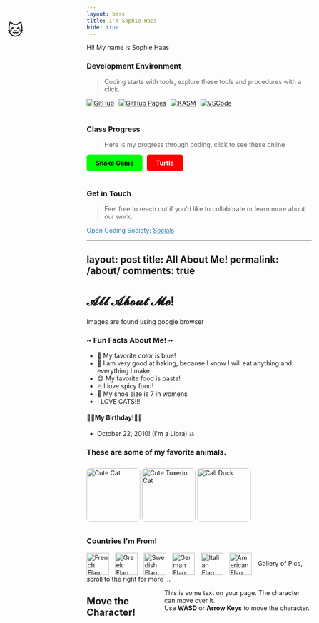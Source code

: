 ```yaml
---
layout: base
title: I'm Sophie Haas
hide: true
---
```


Hi! My name is Sophie Haas

### Development Environment

> Coding starts with tools, explore these tools and procedures with a click.

<div style="display: flex; flex-wrap: wrap; gap: 10px;">
    <a href="https://github.com/Open-Coding-Society/student">
        <img src="https://img.shields.io/badge/GitHub-181717?style=for-the-badge&logo=github&logoColor=white" alt="GitHub">
    </a>
    <a href="https://open-coding-society.github.io/student">
        <img src="https://img.shields.io/badge/GitHub%20Pages-327FC7?style=for-the-badge&logo=github&logoColor=white" alt="GitHub Pages">
    </a>
    <a href="https://kasm.nighthawkcodingsociety.com/">
        <img src="https://img.shields.io/badge/KASM-0078D4?style=for-the-badge&logo=kasm&logoColor=white" alt="KASM">
    </a>
    <a href="https://vscode.dev/">
        <img src="https://img.shields.io/badge/VSCode-007ACC?style=for-the-badge&logo=visual-studio-code&logoColor=white" alt="VSCode">
    </a>
</div>

<br>

### Class Progress

> Here is my progress through coding, click to see these online

<div style="display: flex; flex-wrap: wrap; gap: 10px;">
    <a href="{{site.baseurl}}/snake" style="text-decoration: none;">
        <div style="background-color: #00FF00; color: black; padding: 10px 20px; border-radius: 5px; font-weight: bold;">
            Snake Game
        </div>
    </a>
    <a href="{{site.baseurl}}/turtle" style="text-decoration: none;">
        <div style="background-color: #FF0000; color: white; padding: 10px 20px; border-radius: 5px; font-weight: bold;">
            Turtle
        </div>
    </a>
</div>

<br>

<!-- Contact Section -->
### Get in Touch

> Feel free to reach out if you'd like to collaborate or learn more about our work.

<p style="color: #2A7DB1;">Open Coding Society: <a href="https://opencodingsociety.com" style="color: #2A7DB1; text-decoration: underline;">Socials</a></p>

---
layout: post
title: All About Me!
permalink: /about/
comments: true
---

# 𝓐𝓵𝓵 𝓐𝓫𝓸𝓾𝓽 𝓜𝓮!

<comment>
Images are found using google browser
</comment>

<style>
    /* Style looks pretty compact, 
       - grid-container and grid-item are referenced the code 
    */
    .grid-container {
        display: grid;
        grid-template-columns: repeat(auto-fill, minmax(150px, 1fr)); /* Dynamic columns */
        gap: 10px;
    }
    .grid-item {
        text-align: center;
    }
    .grid-item img {
        width: 100%;
        height: 100px; /* Fixed height for uniformity */
        object-fit: contain; /* Ensure the image fits within the fixed height */
    }
    .grid-item p {
        margin: 5px 0; /* Add some margin for spacing */
    }

    .image-gallery {
        display: flex;
        flex-wrap: nowrap;
        overflow-x: auto;
        gap: 10px;
        }

    .image-gallery img {
        max-height: 150px;
        object-fit: cover;
        border-radius: 5px;
    }
</style>

<!-- This grid_container class is used by CSS styling and the id is used by JavaScript connection -->
<div class="grid-container" id="grid_container">
    <!-- content will be added here by JavaScript -->
</div>

<script>
    // 1. Make a connection to the HTML container defined in the HTML div
    var container = document.getElementById("grid_container"); // This container connects to the HTML div

    // 3a. Consider how to update style count for size of container
    // The grid-template-columns has been defined as dynamic with auto-fill and minmax

    // 3b. Build grid items inside of our container for each row of data
    for (const location of living_in_the_world) {
        // Create a "div" with "class grid-item" for each row
        var gridItem = document.createElement("div");
        gridItem.className = "grid-item";  // This class name connects the gridItem to the CSS style elements
        // Add "img" HTML tag for the flag
        var img = document.createElement("img");
        img.src = http_source + location.flag; // concatenate the source and flag
        img.alt = location.flag + " Flag"; // add alt text for accessibility

        // Add "p" HTML tag for the description
        var description = document.createElement("p");
        description.textContent = location.description; // extract the description

        // Add "p" HTML tag for the greeting
        var greeting = document.createElement("p");
        greeting.textContent = location.greeting;  // extract the greeting

        // Append img and p HTML tags to the grid item DIV
        gridItem.appendChild(img);
        gridItem.appendChild(description);
        gridItem.appendChild(greeting);

        // Append the grid item DIV to the container DIV
        container.appendChild(gridItem);
    }
</script>

### ~ Fun Facts About Me! ~

- 💙 My favorite color is blue!
- 🧁 I am very good at baking, because I know I will eat anything and everything I make.
- 😋 My favorite food is pasta!
- 🔥 I love spicy food!
- 👟 My shoe size is 7 in womens
- I LOVE CATS!!!

#### 🎂🎉My Birthday!🎉🎂
- October 22, 2010! (I'm a Libra) ♎ 

### These are some of my favorite animals.
<img src="https://upload.wikimedia.org/wikipedia/commons/3/3a/Cat03.jpg" alt="Cute Cat" style="height:120px; border-radius:8px; margin:10px 0;" />
<img src="https://preview.redd.it/this-cute-tuxedo-cat-v0-0ouqgkg7n5xd1.jpeg?width=640&crop=smart&auto=webp&s=04cb960dfc4d477065a4098e3b847b9d98fe6104" alt="Cute Tuxedo Cat" style="height:120px; border-radius:8px; margin:10px 0;" />
<img src="https://breeds.okstate.edu/poultry/site-files/images/call_duck.jpg" alt="Call Duck" style="height:120px; border-radius:8px; margin:10px 0;" />

### Countries I'm From!
<img src="https://upload.wikimedia.org/wikipedia/commons/c/c3/Flag_of_France.svg" alt="French Flag" style="height:50px; vertical-align:middle; margin-right:10px;" />
<img src="https://upload.wikimedia.org/wikipedia/commons/5/5c/Flag_of_Greece.svg" alt="Greek Flag" style="height:50px; vertical-align:middle; margin-right:10px;" />
<img src="https://upload.wikimedia.org/wikipedia/commons/4/4c/Flag_of_Sweden.svg" alt="Swedish Flag" style="height:50px; vertical-align:middle; margin-right:10px;" />
<img src="https://upload.wikimedia.org/wikipedia/commons/b/ba/Flag_of_Germany.svg" alt="German Flag" style="height:50px; vertical-align:middle; margin-right:10px;" />
<img src="https://upload.wikimedia.org/wikipedia/commons/0/03/Flag_of_Italy.svg" alt="Italian Flag" style="height:50px; vertical-align:middle; margin-right:10px;" />
<img src="https://upload.wikimedia.org/wikipedia/en/a/a4/Flag_of_the_United_States.svg" alt="American Flag" style="height:50px; vertical-align:middle; margin-right:10px;" />
Gallery of Pics, scroll to the right for more ...
</comment>
<div class="image-gallery">
 

<!DOCTYPE html>
<html lang="en">
<head>
  <meta charset="UTF-8">
  <title>Movable Character Demo</title>
  <style>
    #player {
      position: fixed;
      left: 50px;
      top: 100px;
      font-size: 2.5em;
      z-index: 9999;
      pointer-events: none;
      user-select: none;
    }
  </style>
</head>
<body>
  <h2>Move the Character!</h2>
  <p>
    This is some text on your page. The character can move over it.<br>
    Use <b>WASD</b> or <b>Arrow Keys</b> to move the character.
  </p>
  <div id="player">🐱</div>
  <script>
    const player = document.getElementById('player');
    let x = 50, y = 100;
    const step = 20;

    function movePlayer(dx, dy) {
      x += dx;
      y += dy;
      player.style.left = x + 'px';
      player.style.top = y + 'px';
    }

    document.addEventListener('keydown', (e) => {
      switch(e.key) {
        case 'ArrowUp': case 'w': case 'W': movePlayer(0, -step); break;
        case 'ArrowDown': case 's': case 'S': movePlayer(0, step); break;
        case 'ArrowLeft': case 'a': case 'A': movePlayer(-step,
